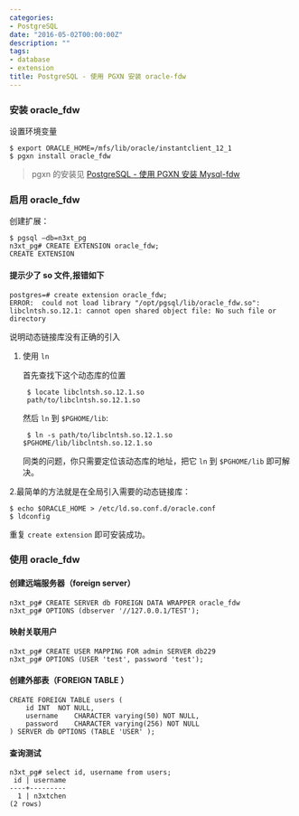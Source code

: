 ```yaml
---
categories:
- PostgreSQL
date: "2016-05-02T00:00:00Z"
description: ""
tags:
- database
- extension
title: PostgreSQL - 使用 PGXN 安装 oracle-fdw
---
```


### 安装 oracle_fdw

设置环境变量

	$ export ORACLE_HOME=/mfs/lib/oracle/instantclient_12_1
	$ pgxn install oracle_fdw

> pgxn 的安装见 [PostgreSQL - 使用 PGXN 安装 Mysql-fdw](http://n3xtchen.github.io/n3xtchen/postgresql/2015/06/17/postgresql-use-pgxn-install-mysql-fdw)
	
### 启用 oracle_fdw	
	
创建扩展：

	$ pgsql —db=n3xt_pg
	n3xt_pg# CREATE EXTENSION oracle_fdw;
	CREATE EXTENSION

#### 提示少了 so 文件,报错如下

	postgres=# create extension oracle_fdw;
	ERROR:  could not load library "/opt/pgsql/lib/oracle_fdw.so": libclntsh.so.12.1: cannot open shared object file: No such file or directory

说明动态链接库没有正确的引入

1. 使用 `ln`

	首先查找下这个动态库的位置
	
		$ locate libclntsh.so.12.1.so
		path/to/libclntsh.so.12.1.so
		
	然后 `ln` 到 `$PGHOME/lib`:
	
		$ ln -s path/to/libclntsh.so.12.1.so $PGHOME/lib/libclntsh.so.12.1.so
		
	同类的问题，你只需要定位该动态库的地址，把它 `ln` 到 `$PGHOME/lib` 即可解决。

2.最简单的方法就是在全局引入需要的动态链接库：
		
	$ echo $ORACLE_HOME > /etc/ld.so.conf.d/oracle.conf
	$ ldconfig
	
重复 `create extension` 即可安装成功。

### 使用 oracle_fdw

####  创建远端服务器（foreign server）
	
	n3xt_pg# CREATE SERVER db FOREIGN DATA WRAPPER oracle_fdw 
	n3xt_pg# OPTIONS (dbserver '//127.0.0.1/TEST');
	
#### 映射关联用户
	
	n3xt_pg# CREATE USER MAPPING FOR admin SERVER db229 
	n3xt_pg# OPTIONS (USER 'test', password 'test');
	
#### 创建外部表（FOREIGN TABLE ）
	
	CREATE FOREIGN TABLE users (
		id INT  NOT NULL,
		username	CHARACTER varying(50) NOT NULL,
		password	CHARACTER varying(256) NOT NULL
	) SERVER db OPTIONS (TABLE 'USER' );
	
#### 查询测试

	n3xt_pg# select id, username from users;
	 id | username 
	----+---------
	  1 | n3xtchen
	(2 rows)

